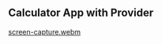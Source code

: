 ## Calculator App with Provider

[screen-capture.webm](https://github.com/Saqib-Sizan-Khan/Flutter_repo/assets/77047241/a4118aa4-aa24-4951-aa0f-2e1112b3f304)
